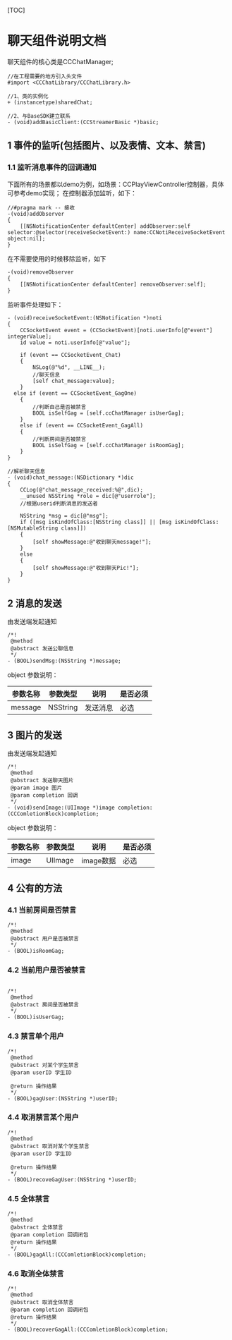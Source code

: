 [TOC]

# 聊天组件说明文档

聊天组件的核心类是CCChatManager;
```objc
//在工程需要的地方引入头文件
#import <CCChatLibrary/CCChatLibrary.h>

//1、类的实例化
+ (instancetype)sharedChat;

//2、与BaseSDK建立联系
- (void)addBasicClient:(CCStreamerBasic *)basic;
```

## 1 事件的监听(包括图片、以及表情、文本、禁言)
### 1.1 监听消息事件的回调通知
下面所有的场景都以demo为例，如场景：CCPlayViewController控制器，具体可参考demo实现；
在控制器添加监听，如下：
```objc
//#pragma mark -- 接收
-(void)addObserver
{
    [[NSNotificationCenter defaultCenter] addObserver:self selector:@selector(receiveSocketEvent:) name:CCNotiReceiveSocketEvent object:nil];
}
```
在不需要使用的时候移除监听，如下
```objc
-(void)removeObserver
{
    [[NSNotificationCenter defaultCenter] removeObserver:self];
}
```
监听事件处理如下：
```objc
- (void)receiveSocketEvent:(NSNotification *)noti
{
    CCSocketEvent event = (CCSocketEvent)[noti.userInfo[@"event"] integerValue];
    id value = noti.userInfo[@"value"];
    
    if (event == CCSocketEvent_Chat)
    {
        NSLog(@"%d", __LINE__);
        //聊天信息
        [self chat_message:value];
    }
  else if (event == CCSocketEvent_GagOne)
    {
        //判断自己是否被禁言
        BOOL isSelfGag = [self.ccChatManager isUserGag];
    }
    else if (event == CCSocketEvent_GagAll)
    {
        //判断房间是否被禁言
        BOOL isSelfGag = [self.ccChatManager isRoomGag];
    }
}

//解析聊天信息
- (void)chat_message:(NSDictionary *)dic
{
    CCLog(@"chat_message_received:%@",dic);
    __unused NSString *role = dic[@"userrole"];
 	//根据userid判断消息的发送者
    
    NSString *msg = dic[@"msg"];
    if ([msg isKindOfClass:[NSString class]] || [msg isKindOfClass:[NSMutableString class]])
    {
        [self showMessage:@"收到聊天message!"];
    }
    else
    {
        [self showMessage:@"收到聊天Pic!"];
    }
}
```

## 2 消息的发送

由发送端发起通知
```objc
/*!
 @method
 @abstract 发送公聊信息
 */
- (BOOL)sendMsg:(NSString *)message;
```
object 参数说明：

| 参数名称    | 参数类型     | 说明   | 是否必须 |
| ------- | -------- | ---- | ---- |
| message | NSString | 发送消息 | 必选   |

## 3 图片的发送
由发送端发起通知
```objc
/*!
 @method
 @abstract 发送聊天图片
 @param image 图片
 @param completion 回调
 */
- (void)sendImage:(UIImage *)image completion:(CCComletionBlock)completion;
```
object 参数说明：

| 参数名称  | 参数类型    | 说明      | 是否必须 |
| ----- | ------- | ------- | ---- |
| image | UIImage | image数据 | 必选   |

## 4 公有的方法
### 4.1 当前房间是否禁言
```objc
/*!
 @method
 @abstract 用户是否被禁言
 */
- (BOOL)isRoomGag;
```
### 4.2 当前用户是否被禁言
```objc

/*!
 @method
 @abstract 房间是否被禁言
 */
- (BOOL)isUserGag;
```
### 4.3 禁言单个用户
```objc
/*!
 @method
 @abstract 对某个学生禁言
 @param userID 学生ID
 
 @return 操作结果
 */
- (BOOL)gagUser:(NSString *)userID;
```

### 4.4 取消禁言某个用户

```objc
/*!
 @method
 @abstract 取消对某个学生禁言
 @param userID 学生ID
 
 @return 操作结果
 */
- (BOOL)recoveGagUser:(NSString *)userID;
```

### 4.5 全体禁言

```objc
/*!
 @method
 @abstract 全体禁言
 @param completion 回调闭包
 @return 操作结果
 */
- (BOOL)gagAll:(CCComletionBlock)completion;
```

### 4.6 取消全体禁言

```objc
/*!
 @method
 @abstract 取消全体禁言
 @param completion 回调闭包
 @return 操作结果
 */
- (BOOL)recoverGagAll:(CCComletionBlock)completion;
```
